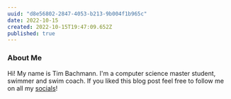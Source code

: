 ```yaml
---
uuid: "d8e56802-2847-4053-b213-9b004f1b965c"
date: 2022-10-15
created: 2022-10-15T19:47:09.652Z
published: true
---
```


### About Me

Hi! My name is Tim Bachmann. I'm a computer science master student, swimmer and swim coach.
If you liked this blog post feel free to follow me on all my [socials](/)!
